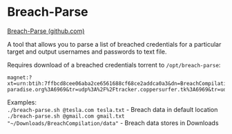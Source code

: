 # Breach-Parse
[Breach-Parse (github.com)](https://github.com/hmaverickadams/breach-parse)

A tool that allows you to parse a list of breached credentials for a particular target and output usernames and passwords to text file.  

Requires download of a breached credentials torrent to `/opt/breach-parse`:   
```
magnet:?xt=urn:btih:7ffbcd8cee06aba2ce6561688cf68ce2addca0a3&dn=BreachCompilation&tr=udp%3A%2F%2Ftracker.openbittorrent.com%3A80&tr=udp%3A%2F%2Ftracker.leechers-paradise.org%3A6969&tr=udp%3A%2F%2Ftracker.coppersurfer.tk%3A6969&tr=udp%3A%2F%2Fglotorrents.pw%3A6969&tr=udp%3A%2F%2Ftracker.opentrackr.org%3A1337
```

Examples:  
`./breach-parse.sh @tesla.com tesla.txt` - Breach data in default location  
`./breach-parse.sh @gmail.com gmail.txt "~/Downloads/BreachCompilation/data"` - Breach data stores in Downloads  
